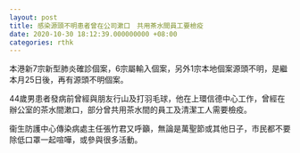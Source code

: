 ```yaml
---
layout: post
title: 感染源頭不明患者曾在公司漱口　共用茶水間員工要檢疫
date: 2020-10-30 18:12:39.000000000 +08:00
categories: rthk
---
```


本港新7宗新型肺炎確診個案，6宗屬輸入個案，另外1宗本地個案源頭不明，是繼本月25日後，再有源頭不明個案。

44歲男患者發病前曾經與朋友行山及打羽毛球，他在上環信德中心工作，曾經在辦公室的茶水間漱口，部分曾共用茶水間的員工及清潔工人需要檢疫。

衞生防護中心傳染病處主任張竹君又呼籲，無論是萬聖節或其他日子，市民都不要除低口罩一起喧嘩，或參與很多活動。
